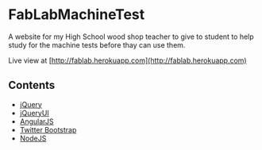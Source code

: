 # FabLabMachineTest

A website for my High School wood shop teacher to give to student to help study for the machine tests before thay can use them.

Live view at [http://fablab.herokuapp.com](http://fablab.herokuapp.com)

## Contents

 * [jQuery](http://jquery.com/)
 * [jQueryUI](http://jqueryui.com/)
 * [AngularJS](http://angularjs.org/)
 * [Twitter Bootstrap](http://twitter.github.io/bootstrap/)
 * [NodeJS](http://nodejs.org/)
